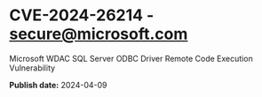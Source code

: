 # CVE-2024-26214 - secure@microsoft.com

Microsoft WDAC SQL Server ODBC Driver Remote Code Execution Vulnerability

**Publish date:** 2024-04-09
